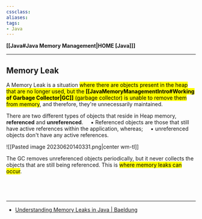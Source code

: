 ```yaml
---
cssclass:
aliases:
tags:
- Java
---
```

**[[Java#Java Memory Management|HOME [Java]]]**

---
## Memory Leak
A Memory Leak is a situation <mark class="hltr-lightred">where there are objects present in the heap that are no longer used, but the **[[JavaMemoryManagementIntro#Working of Garbage Collector|GC]]** (garbage collector) is unable to remove them from memory</mark>, and therefore, they're unnecessarily maintained.

There are two different types of objects that reside in Heap memory, **referenced** and **unreferenced**. 
$\quad$▪ Referenced objects are those that still have active references within the application, whereas;
$\quad$▪ unreferenced objects don't have any active references.

![[Pasted image 20230620140331.png|center wm-tl]]

The GC removes unreferenced objects periodically, but it never collects the objects that are still being referenced. This is <mark class="hltr-lightred">where memory leaks can occur</mark>.

<br>

# 
---
- [Understanding Memory Leaks in Java | Baeldung](https://www.baeldung.com/java-memory-leaks)